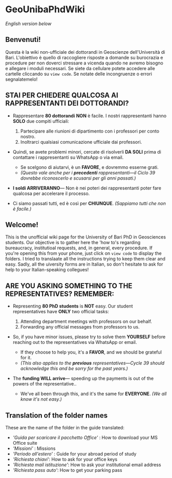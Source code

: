 # GeoUnibaPhdWiki
*English version below*

## Benvenuti!
Questa è la wiki non-ufficiale dei dottorandi in Geoscienze dell'Università di Bari. L'obiettivo è quello di raccogliere risposte a domande su burocrazia e procedure per non doverci stressare a vicenda quando ne avremo bisogno e allegare i moduli necessari. Se siete da cellulare potete accedere alle cartelle cliccando su `view code`. Se notate delle incongruenze o errori segnalatemelo!

## STAI PER CHIEDERE QUALCOSA AI RAPPRESENTANTI DEI DOTTORANDI?
- Rappresentare **80 dottorandi** **NON** è facile. I nostri rappresentanti hanno **SOLO** due compiti ufficiali:  
  1. Partecipare alle riunioni di dipartimento con i professori per conto nostro.  
  2. Inoltrarci qualsiasi comunicazione ufficiale dai professori.  

- Quindi, se avete problemi minori, cercate di risolverli **DA SOLI** prima di contattare i rappresentanti su WhatsApp o via email.  
  - Se scelgono di aiutarvi, è un **FAVORE**, e dovremmo esserne grati.  
  - *(Questo vale anche per i **precedenti** rappresentanti—il Ciclo 39 dovrebbe riconoscerlo e scusarsi per gli anni passati.)*  

- **I soldi ARRIVERANNO**— Non è nei poteri dei rappresentanti poter fare qualcosa per accelerare il processo.  
- Ci siamo passati tutti, ed è così per **CHIUNQUE**. *(Sappiamo tutti che non è facile.)*



## Welcome!
This is the unofficial wiki page for the University of Bari PhD in Geosciences students. Our objective is to gather here the 'how to's regarding bureaucracy, institutioal requests, and, in general, every procedure. If you're opening this from your phone, just click on `view code` to display the folders. I tried to translaate all the instructions trying to keep them clear and easy. 
Sadly, all the uiversity forms are in Italian, so don't hesitate to ask for help to your Italian-speaking collegues!
## ARE YOU ASKING SOMETHING TO THE REPRESENTATIVES? REMEMBER:
- Representing **80 PhD students** is **NOT** easy. Our student representatives have **ONLY** two official tasks:  
  1. Attending department meetings with professors on our behalf.  
  2. Forwarding any official messages from professors to us.  

- So, if you have minor issues, please try to solve them **YOURSELF** before reaching out to the representatives via WhatsApp or email.  
  - If they choose to help you, it's a **FAVOR**, and we should be grateful for it.  
  - *(This also applies to the **previous** representatives—Cycle 39 should acknowledge this and be sorry for the past years.)*  

- The **funding WILL arrive**— speeding up the payments is out of the powers of the representative..  
  - We've all been through this, and it's the same for **EVERYONE**. *(We all know it's not easy.)*

## Translation of the folder names
These are the name of the folder in the guide translated:

- *'Guida per scaricare il pacchetto Office'* : How to download your MS Office suite
- *'Missioni'* : Missions
- *'Periodo all'estero'* : Guide for your abroad period of study
- *'Richiesta chiavi'*: How to ask for your office keys
- *'Richiesta mail istituzione'*: How to ask your institutional email address
- *'Richiesta pass auto'*: How to get your parking pass 


